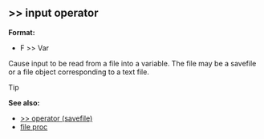 ## >> input operator

**Format:**
+   F >> Var


Cause input to be read from a file into a variable. The file
may be a savefile or a file object corresponding to a text file.

> [!TIP] 
> **See also:**
> +   [>> operator (savefile)](/ref/savefile/operator/%3e%3e.md) 
> +   [file proc](/ref/proc/file.md) <!-- -->